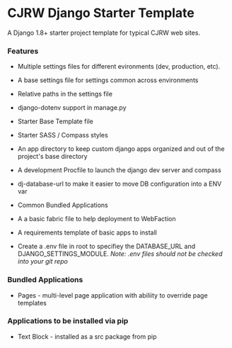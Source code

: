 CJRW Django Starter Template
===========================

A Django 1.8+ starter project template for typical CJRW web sites.


### Features
* Multiple settings files for different evironments (dev, production, etc).
* A base settings file for settings common across environments
* Relative paths in the settings file
* django-dotenv support in manage.py
* Starter Base Template file
* Starter SASS / Compass styles
* An app directory to keep custom django apps organized and out of the
  project's base directory
* A development Procfile to launch the django dev server and compass
* dj-database-url to make it easier to move DB configuration into a ENV var
* Common Bundled Applications
* A a basic fabric file to help deployment to WebFaction
* A requirements template of basic apps to install

* Create a .env file in root to specifiey the DATABASE_URL and DJANGO_SETTINGS_MODULE. _Note: .env files should not be checked into your git repo_


### Bundled Applications
* Pages - multi-level page application with abiliity to override page templates


### Applications to be installed via pip
* Text Block - installed as a src package from pip
